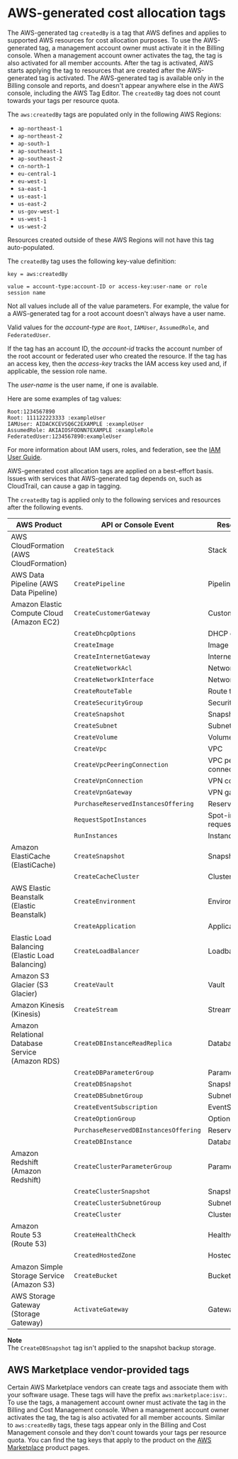 # AWS\-generated cost allocation tags<a name="aws-tags"></a>

The AWS\-generated tag `createdBy` is a tag that AWS defines and applies to supported AWS resources for cost allocation purposes\. To use the AWS\-generated tag, a management account owner must activate it in the Billing console\. When a management account owner activates the tag, the tag is also activated for all member accounts\. After the tag is activated, AWS starts applying the tag to resources that are created after the AWS\-generated tag is activated\. The AWS\-generated tag is available only in the Billing console and reports, and doesn't appear anywhere else in the AWS console, including the AWS Tag Editor\. The `createdBy` tag does not count towards your tags per resource quota\.

The `aws:createdBy` tags are populated only in the following AWS Regions:
+ `ap-northeast-1`
+ `ap-northeast-2`
+ `ap-south-1`
+ `ap-southeast-1`
+ `ap-southeast-2`
+ `cn-north-1`
+ `eu-central-1`
+ `eu-west-1`
+ `sa-east-1`
+ `us-east-1`
+ `us-east-2`
+ `us-gov-west-1`
+ `us-west-1`
+ `us-west-2`

Resources created outside of these AWS Regions will not have this tag auto\-populated\.

The `createdBy` tag uses the following key\-value definition:

```
key = aws:createdBy
```

```
value = account-type:account-ID or access-key:user-name or role session name
```

Not all values include all of the value parameters\. For example, the value for a AWS\-generated tag for a root account doesn't always have a user name\.

Valid values for the *account\-type* are `Root`, `IAMUser`, `AssumedRole`, and `FederatedUser`\.

If the tag has an account ID, the *account\-id* tracks the account number of the root account or federated user who created the resource\. If the tag has an access key, then the *access\-key* tracks the IAM access key used and, if applicable, the session role name\.

The *user\-name* is the user name, if one is available\.

Here are some examples of tag values:

```
Root:1234567890
Root: 111122223333 :exampleUser
IAMUser: AIDACKCEVSQ6C2EXAMPLE :exampleUser
AssumedRole: AKIAIOSFODNN7EXAMPLE :exampleRole
FederatedUser:1234567890:exampleUser
```

For more information about IAM users, roles, and federation, see the [IAM User Guide](https://docs.aws.amazon.com/IAM/latest/UserGuide/)\.

AWS\-generated cost allocation tags are applied on a best\-effort basis\. Issues with services that AWS\-generated tag depends on, such as CloudTrail, can cause a gap in tagging\. 

The `createdBy` tag is applied only to the following services and resources after the following events\.


| AWS Product | API or Console Event | Resource Type | 
| --- | --- | --- | 
| AWS CloudFormation \(AWS CloudFormation\) |  `CreateStack`  |  Stack  | 
| AWS Data Pipeline \(AWS Data Pipeline\) |  `CreatePipeline`  |  Pipeline  | 
| Amazon Elastic Compute Cloud \(Amazon EC2\) |  `CreateCustomerGateway`  |  Customer gateway  | 
|    |  `CreateDhcpOptions`  |  DHCP options  | 
|    |  `CreateImage`  |  Image  | 
|    |  `CreateInternetGateway`  |  Internet gateway  | 
|    |  `CreateNetworkAcl`  |  Network ACL  | 
|    |  `CreateNetworkInterface`  |  Network interface  | 
|    |  `CreateRouteTable`  |  Route table  | 
|    |  `CreateSecurityGroup`  |  Security group  | 
|    |  `CreateSnapshot`  |  Snapshot  | 
|    |  `CreateSubnet`  |  Subnet  | 
|    |  `CreateVolume`  |  Volume  | 
|    |  `CreateVpc`  |  VPC  | 
|    |  `CreateVpcPeeringConnection`  |  VPC peering connection  | 
|    |  `CreateVpnConnection`  |  VPN connection  | 
|    |  `CreateVpnGateway`  |  VPN gateway  | 
|    |  `PurchaseReservedInstancesOffering`  |  Reserved\-instance  | 
|    |  `RequestSpotInstances`  |  Spot\-instance\-request  | 
|    |  `RunInstances`  |  Instance  | 
| Amazon ElastiCache \(ElastiCache\) |  `CreateSnapshot`  |  Snapshot  | 
|    |  `CreateCacheCluster`  |  Cluster  | 
| AWS Elastic Beanstalk \(Elastic Beanstalk\) |  `CreateEnvironment`  |  Environment  | 
|    |  `CreateApplication`  |  Application  | 
| Elastic Load Balancing \(Elastic Load Balancing\) |  `CreateLoadBalancer`  |  Loadbalancer  | 
| Amazon S3 Glacier \(S3 Glacier\) |  `CreateVault`  |  Vault  | 
| Amazon Kinesis \(Kinesis\) |  `CreateStream`  |  Stream  | 
| Amazon Relational Database Service \(Amazon RDS\) |  `CreateDBInstanceReadReplica`  |  Database  | 
|    |  `CreateDBParameterGroup`  |  ParameterGroup  | 
|    |  `CreateDBSnapshot`  |  Snapshot  | 
|    |  `CreateDBSubnetGroup`  |  SubnetGroup  | 
|    |  `CreateEventSubscription`  |  EventSubscription  | 
|    |  `CreateOptionGroup`  |  OptionGroup  | 
|    |  `PurchaseReservedDBInstancesOffering`  |  ReservedDBInstance  | 
|    |  `CreateDBInstance`  |  Database  | 
| Amazon Redshift \(Amazon Redshift\) |  `CreateClusterParameterGroup`  |  ParameterGroup  | 
|    |  `CreateClusterSnapshot`  |  Snapshot  | 
|    |  `CreateClusterSubnetGroup`  |  SubnetGroup  | 
|    |  `CreateCluster`  |  Cluster  | 
| Amazon Route 53 \(Route 53\) |  `CreateHealthCheck`  |  HealthCheck  | 
|    |  `CreatedHostedZone`  |  HostedZone  | 
| Amazon Simple Storage Service \(Amazon S3\) |  `CreateBucket`  |  Bucket  | 
| AWS Storage Gateway \(Storage Gateway\) |  `ActivateGateway`  |  Gateway  | 

**Note**  
The `CreateDBSnapshot` tag isn't applied to the snapshot backup storage\.

## AWS Marketplace vendor\-provided tags<a name="marketplace-isv-tags"></a>

Certain AWS Marketplace vendors can create tags and associate them with your software usage\. These tags will have the prefix `aws:marketplace:isv:`\. To use the tags, a management account owner must activate the tag in the Billing and Cost Management console\. When a management account owner activates the tag, the tag is also activated for all member accounts\. Similar to `aws:createdBy` tags, these tags appear only in the Billing and Cost Management console and they don't count towards your tags per resource quota\. You can find the tag keys that apply to the product on the [AWS Marketplace](http://aws.amazon.com/marketplace/) product pages\.